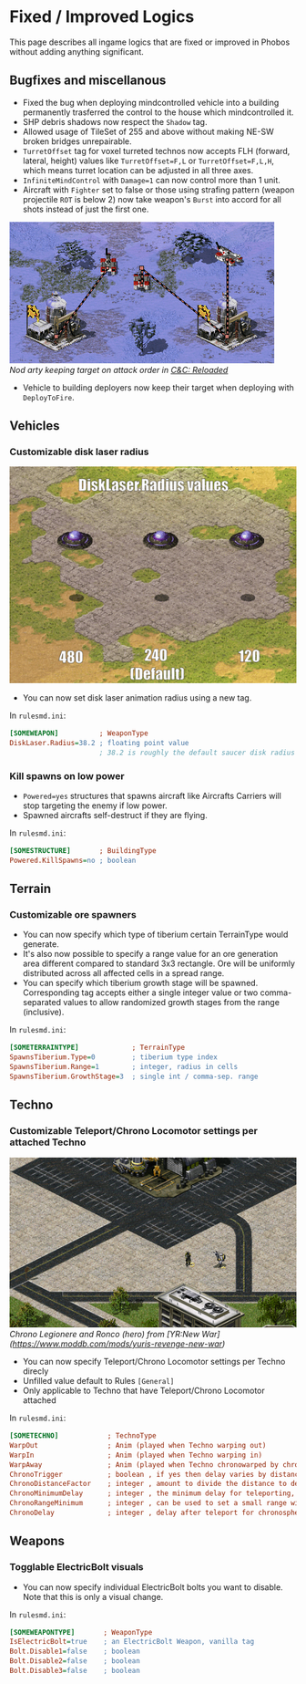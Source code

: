 # Fixed / Improved Logics

This page describes all ingame logics that are fixed or improved in Phobos without adding anything significant.

## Bugfixes and miscellanous

- Fixed the bug when deploying mindcontrolled vehicle into a building permanently trasferred the control to the house which mindcontrolled it.
- SHP debris shadows now respect the `Shadow` tag.
- Allowed usage of TileSet of 255 and above without making NE-SW broken bridges unrepairable.
- `TurretOffset` tag for voxel turreted technos now accepts FLH (forward, lateral, height) values like `TurretOffset=F,L` or `TurretOffset=F,L,H`, which means turret location can be adjusted in all three axes.
- `InfiniteMindControl` with `Damage=1` can now control more than 1 unit.
- Aircraft with `Fighter` set to false or those using strafing pattern (weapon projectile `ROT` is below 2) now take weapon's `Burst` into accord for all shots instead of just the first one.

![image](_static/images/remember-target-after-deploying-01.gif)  
*Nod arty keeping target on attack order in [C&C: Reloaded](https://www.moddb.com/mods/cncreloaded/)*

- Vehicle to building deployers now keep their target when deploying with `DeployToFire`.

## Vehicles

### Customizable disk laser radius

![image](_static/images/disklaser-radius-values-01.gif)  
- You can now set disk laser animation radius using a new tag.

In `rulesmd.ini`:
```ini
[SOMEWEAPON]          ; WeaponType
DiskLaser.Radius=38.2 ; floating point value
                      ; 38.2 is roughly the default saucer disk radius
```

### Kill spawns on low power

- `Powered=yes` structures that spawns aircraft like Aircrafts Carriers will stop targeting the enemy if low power.
- Spawned aircrafts self-destruct if they are flying.

In `rulesmd.ini`:
```ini
[SOMESTRUCTURE]       ; BuildingType
Powered.KillSpawns=no ; boolean
```

## Terrain

### Customizable ore spawners

- You can now specify which type of tiberium certain TerrainType would generate.
- It's also now possible to specify a range value for an ore generation area different compared to standard 3x3 rectangle. Ore will be uniformly distributed across all affected cells in a spread range.
- You can specify which tiberium growth stage will be spawned. Corresponding tag accepts either a single integer value or two comma-separated values to allow randomized growth stages from the range (inclusive).

In `rulesmd.ini`:
```ini
[SOMETERRAINTYPE]             ; TerrainType
SpawnsTiberium.Type=0         ; tiberium type index
SpawnsTiberium.Range=1        ; integer, radius in cells
SpawnsTiberium.GrowthStage=3  ; single int / comma-sep. range
```

## Techno

### Customizable Teleport/Chrono Locomotor settings per attached Techno 

![image](_static/images/cust-Chrono.gif)  
*Chrono Legionere and Ronco (hero) from [YR:New War] (https://www.moddb.com/mods/yuris-revenge-new-war)*

- You can now specify Teleport/Chrono Locomotor settings per Techno direcly 
- Unfilled value default to Rules `[General]`
- Only applicable to Techno that have Teleport/Chrono Locomotor attached

In `rulesmd.ini`:
```ini
[SOMETECHNO]			; TechnoType 
WarpOut					; Anim (played when Techno warping out)			
WarpIn					; Anim (played when Techno warping in)
WarpAway				; Anim (played when Techno chronowarped by chronosphere)
ChronoTrigger			; boolean , if yes then delay varies by distance, if no it is a constant
ChronoDistanceFactor	; integer , amount to divide the distance to destination by to get the warped out delay
ChronoMinimumDelay		; integer , the minimum delay for teleporting, no matter how short the distance
ChronoRangeMinimum		; integer , can be used to set a small range within which the delay is constant
ChronoDelay				; integer , delay after teleport for chronosphere

```

## Weapons

### Togglable ElectricBolt visuals

- You can now specify individual ElectricBolt bolts you want to disable. Note that this is only a visual change.

In `rulesmd.ini`:
```ini
[SOMEWEAPONTYPE]       ; WeaponType
IsElectricBolt=true    ; an ElectricBolt Weapon, vanilla tag
Bolt.Disable1=false    ; boolean
Bolt.Disable2=false    ; boolean
Bolt.Disable3=false    ; boolean
```